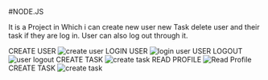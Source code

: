 
#NODE.JS 

It is a Project in Which i can create new user new Task delete user and their task if they are log in. User can also log out through it.

CREATE USER
![create user](https://user-images.githubusercontent.com/44259458/62044421-86b1af00-b220-11e9-9df9-cbc76b48aebd.PNG)
LOGIN USER
![login user](https://user-images.githubusercontent.com/44259458/62044427-8a453600-b220-11e9-83aa-dd4029593601.PNG)
USER LOGOUT
![user logout](https://user-images.githubusercontent.com/44259458/62044430-8b766300-b220-11e9-81d4-99b8297a9023.PNG)
CREATE TASK
![create task](https://user-images.githubusercontent.com/44259458/62044434-8e715380-b220-11e9-981f-0421995a76a9.PNG)
READ PROFILE
![Read Profile](https://user-images.githubusercontent.com/44259458/62044439-8fa28080-b220-11e9-872d-28d9448ddfe6.PNG)
CREATE TASK
![create task](https://user-images.githubusercontent.com/44259458/62044446-93360780-b220-11e9-95d5-6e630922afb2.PNG)
